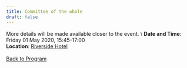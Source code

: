 ```yaml
---
title: Committee of the whole
draft: false
---
```


More details will be made available closer to the event. \\
**Date and Time**: Friday 01 May 2020, 15:45-17:00 \
**Location**: [Riverside Hotel](/venue)
\
\
[Back to Program](/program)
